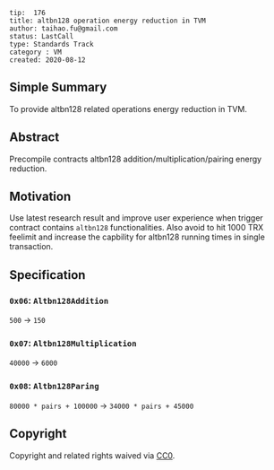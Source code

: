 ```
tip:  176
title: altbn128 operation energy reduction in TVM
author: taihao.fu@gmail.com
status: LastCall
type: Standards Track
category : VM
created: 2020-08-12

```

## Simple Summary

To provide altbn128 related operations energy reduction in TVM.

## Abstract

Precompile contracts altbn128 addition/multiplication/pairing energy reduction.

## Motivation

Use latest research result and improve user experience when trigger contract contains `altbn128` functionalities. Also avoid to hit 1000 TRX feelimit and increase the capbility for altbn128 running times in single transaction.

## Specification

### `0x06`: `Altbn128Addition`

`500` -> `150`

### `0x07`: `Altbn128Multiplication`

`40000` -> `6000`

### `0x08`: `Altbn128Paring`

`80000 * pairs + 100000` -> `34000 * pairs + 45000`

## Copyright

Copyright and related rights waived via [CC0](LICENSE.md).
